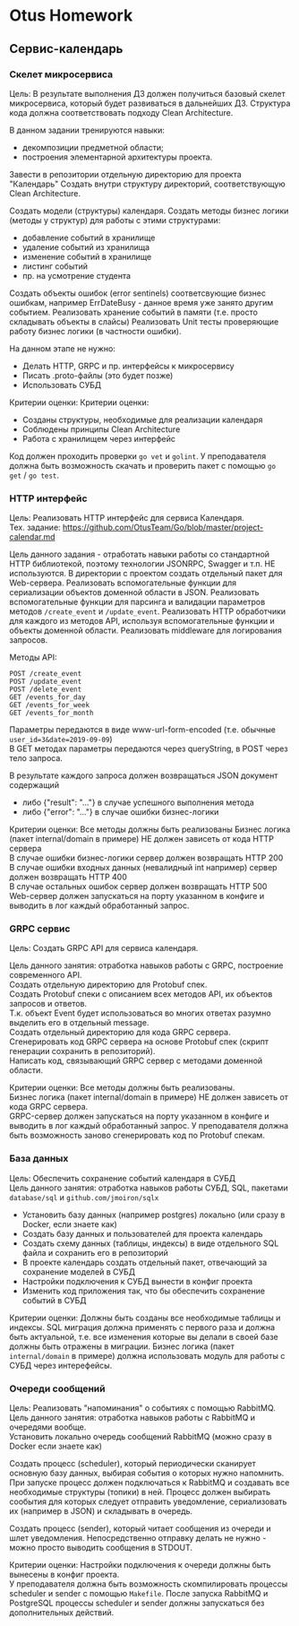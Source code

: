 # Otus Homework
## Сервис-календарь

### Скелет микросервиса

Цель: В результате выполнения ДЗ должен получиться базовый скелет микросервиса, который будет развиваться
в дальнейших ДЗ. Структура кода должна соответствовать подходу Clean Architecture.

В данном задании тренируются навыки: 
- декомпозиции предметной области;
- построения элементарной архитектуры проекта.

Завести в репозитории отдельную директорию для проекта "Календарь"
Создать внутри структуру директорий, соответствующую Clean Architecture.

Cоздать модели (структуры) календаря. Cоздать методы бизнес логики (методы у структур) для работы с этими структурами:
- добавление событий в хранилище
- удаление событий из хранилища
- изменение событий в хранилище
- листинг событий
- пр. на усмотрение студента

Создать объекты ошибок (error sentinels) соответсвующие бизнес ошибкам, например ErrDateBusy - данное время
уже занято другим событием. Реализовать хранение событий в памяти (т.е. просто складывать объекты в слайсы)
Реализовать Unit тесты проверяющие работу бизнес логики (в частности ошибки).

На данном этапе не нужно:
- Делать HTTP, GRPC и пр. интерфейсы к микросервису
- Писать .proto-файлы (это будет позже)
- Использовать СУБД

Критерии оценки: Критерии оценки:
- Созданы структуры, необходимые для реализации календаря
- Соблюдены принципы Clean Architecture
- Работа с хранилищем через интерфейс

Код должен проходить проверки `go vet` и `golint`.
У преподавателя должна быть возможность скачать и проверить пакет с помощью `go get` / `go test`.

### HTTP интерфейс

Цель: Реализовать HTTP интерфейс для сервиса Календаря.  
Тех. задание: https://github.com/OtusTeam/Go/blob/master/project-calendar.md

Цель данного задания - отработать навыки работы со стандартной HTTP библиотекой, поэтому технологии JSONRPC,
Swagger и т.п. НЕ используются. В директории с проектом создать отдельный пакет для Web-сервера. Реализовать
вспомогательные функции для сериализации объектов доменной области в JSON. Реализовать вспомогательные функции
для парсинга и валидации параметров методов `/create_event` и `/update_event`. Реализовать HTTP обработчики для каждого
из методов API, используя вспомогательные функции и объекты доменной области. Реализовать middleware
для логирования запросов.

Методы API:
```
POST /create_event
POST /update_event
POST /delete_event
GET /events_for_day
GET /events_for_week
GET /events_for_month
```

Параметры передаются в виде www-url-form-encoded (т.е. обычные `user_id=3&date=2019-09-09`)  
В GET методах параметры передаются через queryString, в POST через тело запроса.

В результате каждого запроса должен возвращаться JSON документ содержащий
- либо {"result": "..."} в случае успешного выполнения метода
- либо {"error": "..."} в случае ошибки бизнес-логики

Критерии оценки: Все методы должны быть реализованы
Бизнес логика (пакет internal/domain в примере) НЕ должен зависеть от кода HTTP сервера  
В случае ошибки бизнес-логики сервер должен возвращать HTTP 200  
В случае ошибки входных данных (невалидный int например) сервер должен возвращать HTTP 400  
В случае остальных ошибок сервер должен возвращать HTTP 500  
Web-сервер должен запускаться на порту указанном в конфиге и выводить в лог каждый обработанный запрос.

### GRPC сервис

Цель: Создать GRPC API для сервиса календаря.

Цель данного занятия: отработка навыков работы с GRPC, построение современного API.  
Создать отдельную директорию для Protobuf спек.  
Создать Protobuf спеки с описанием всех методов API, их объектов запросов и ответов.  
Т.к. объект Event будет использоваться во многих ответах разумно выделить его в отдельный message.  
Создать отдельный директорию для кода GRPC сервера.  
Сгенерировать код GRPC сервера на основе Protobuf спек (скрипт генерации сохранить в репозиторий).  
Написать код, связывающий GRPC сервер с методами доменной области.

Критерии оценки: Все методы должны быть реализованы.  
Бизнес логика (пакет internal/domain в примере) НЕ должен зависеть от кода GRPC сервера.  
GRPC-сервер должен запускаться на порту указанном в конфиге и выводить в лог каждый обработанный запрос.
У преподавателя должна быть возможность заново сгенерировать код по Protobuf спекам.

### База данных

Цель: Обеспечить сохранение событий календаря в СУБД  
Цель данного занятия: отработка навыков работы СУБД, SQL, пакетами `database/sql` и `github.com/jmoiron/sqlx`

- Установить базу данных (например postgres) локально (или сразу в Docker, если знаете как)
- Создать базу данных и пользователей для проекта календарь
- Создать схему данных (таблицы, индексы) в виде отдельного SQL файла и сохранить его в репозиторий
- В проекте календарь создать отдельный пакет, отвечающий за сохранение моделей в СУБД
- Настройки подключения к СУБД вынести в конфиг проекта
- Изменить код приложения так, что бы обеспечить сохранение событий в СУБД

Критерии оценки: Должны быть созданы все необходимые таблицы и индексы.
SQL миграция должна применять с первого раза и должна быть актуальной, т.е. все изменения которые вы делали в своей
базе должны быть отражены в миграции. Бизнес логика (пакет `internal/domain` в примере) должна использовать модуль
для работы с СУБД через интерефейсы.

### Очереди сообщений

Цель: Реализовать "напоминания" о событиях с помощью RabbitMQ.  
Цель данного занятия: отработка навыков работы с RabbitMQ и очередями вообще.  
Установить локально очередь сообщений RabbitMQ (можно сразу в Docker если знаете как)

Создать процесс (scheduler), который периодически сканирует основную базу данных, выбирая события о которых
нужно напомнить. При запуске процесс должен подключаться к RabbitMQ и создавать все необходимые структуры
(топики) в ней. Процесс должен выбирать сообытия для которых следует отправить уведомление, сериализовать их
(например в JSON) и складывать в очередь.

Создать процесс (sender), который читает сообщения из очереди и шлет уведомления. Непосредственно отправку
делать не нужно - можно просто выводить сообщения в STDOUT.

Критерии оценки: Настройки подключения к очереди должны быть вынесены в конфиг проекта.  
У преподавателя должна быть возможность скомпилировать процессы scheduler и sender с помощью `Makefile`.
После запуска RabbitMQ и PostgreSQL процессы scheduler и sender должны запускаться без дополнительных
действий.
